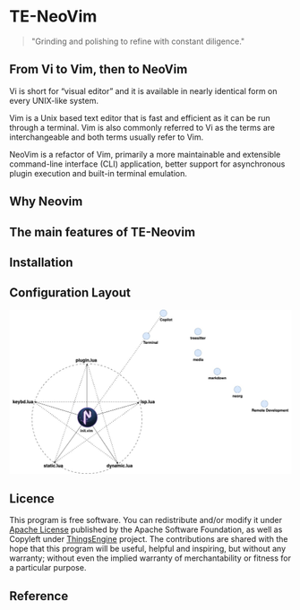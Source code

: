 # TE-NeoVim
> "Grinding and polishing to refine with constant diligence."
## From Vi to Vim, then to NeoVim
Vi is short for “visual editor” and it is available in nearly identical form on every UNIX-like system.

Vim is a Unix based text editor that is fast and efficient as it can be run through a terminal. Vim is also commonly referred to Vi as the terms are interchangeable and both terms usually refer to Vim.

NeoVim is a refactor of Vim, primarily a more maintainable and extensible command-line interface (CLI) application, better support for asynchronous plugin execution and built-in terminal emulation. 

## Why Neovim
## The main features of TE-Neovim
## Installation
## Configuration Layout
![Neovim Configuration Layout](./nvim/figure/TE-NeoVim_diagram_31.jpg)

## Licence
This program is free software. You can redistribute and/or modify it under [Apache License](https://github.com/neovim/neovim/blob/master/LICENSE.txt) published by the Apache Software Foundation, as well as Copyleft under [ThingsEngine](https://thethingsengine.org) project. The contributions are shared with the hope that this program will be useful, helpful and inspiring, but without any warranty; without even the implied warranty of merchantability or fitness for a particular purpose.
## Reference

